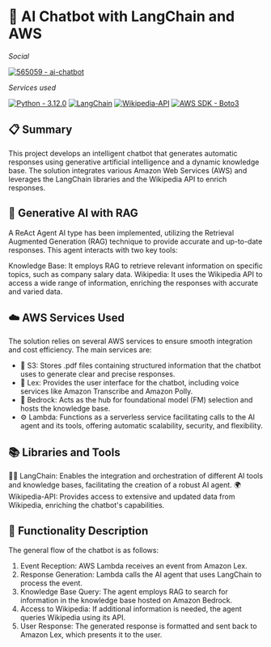 # 🤖 AI Chatbot with LangChain and AWS

_Social_

[![565059 - ai-chatbot](https://img.shields.io/badge/565059-000000?logo=github&logoColor=ffffff)](https://github.com/565059 "Go to 565059's GitHub")

_Services used_

[![Python - 3.12.0](https://img.shields.io/static/v1?label=Python&message=v3.12.0&color=3776AB&labelColor=3776AB&logo=python&logoColor=ffffff)](https://www.python.org/downloads/release/python-3120/ "Go to Python") [![LangChain](https://img.shields.io/badge/🦜️🔗Langchain-v0.2.3-1C3C3C?&labelColor=1C3C3C)](https://github.com/langchain-ai "Go to LangChain") [![Wikipedia-API](https://img.shields.io/badge/Wikipedia--API-v0.6.8-000000?logo=wikipedia&logoColor=ffffff&labelColor=000000)](https://github.com/martin-majlis/Wikipedia-API "Go to Wikipedia-API") [![AWS SDK - Boto3](https://img.shields.io/badge/Boto3-v1.34.124-232f3e?logo=amazonwebservices&logoColor=ffffff&labelColor=232f3e)](https://github.com/boto/boto3 "Go to Boto3") 

## 📋 Summary

This project develops an intelligent chatbot that generates automatic responses using generative artificial intelligence and a dynamic knowledge base. The solution integrates various Amazon Web Services (AWS) and leverages the LangChain libraries and the Wikipedia API to enrich responses.

## 🤔 Generative AI with RAG

A ReAct Agent AI type has been implemented, utilizing the Retrieval Augmented Generation (RAG) technique to provide accurate and up-to-date responses. This agent interacts with two key tools:

Knowledge Base: It employs RAG to retrieve relevant information on specific topics, such as company salary data.
Wikipedia: It uses the Wikipedia API to access a wide range of information, enriching the responses with accurate and varied data.

## ☁️ AWS Services Used

The solution relies on several AWS services to ensure smooth integration and cost efficiency. The main services are:

* 📁 S3: Stores .pdf files containing structured information that the chatbot uses to generate clear and precise responses.
* 💬 Lex: Provides the user interface for the chatbot, including voice services like Amazon Transcribe and Amazon Polly.
* 🧠 Bedrock: Acts as the hub for foundational model (FM) selection and hosts the knowledge base.
* ⚙ Lambda: Functions as a serverless service facilitating calls to the AI agent and its tools, offering automatic scalability, security, and flexibility.

## 📚 Libraries and Tools

🦜️🔗 LangChain: Enables the integration and orchestration of different AI tools and knowledge bases, facilitating the creation of a robust AI agent.
🌍 Wikipedia-API: Provides access to extensive and updated data from Wikipedia, enriching the chatbot's capabilities.

## 🚀 Functionality Description

The general flow of the chatbot is as follows:

1. Event Reception: AWS Lambda receives an event from Amazon Lex.
1. Response Generation: Lambda calls the AI agent that uses LangChain to process the event.
1. Knowledge Base Query: The agent employs RAG to search for information in the knowledge base hosted on Amazon Bedrock.
1. Access to Wikipedia: If additional information is needed, the agent queries Wikipedia using its API.
1. User Response: The generated response is formatted and sent back to Amazon Lex, which presents it to the user.

